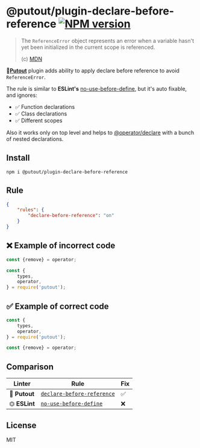 # @putout/plugin-declare-before-reference [![NPM version][NPMIMGURL]][NPMURL]

[NPMIMGURL]: https://img.shields.io/npm/v/@putout/plugin-declare-before-reference.svg?style=flat&longCache=true
[NPMURL]: https://npmjs.org/package/@putout/plugin-declare-before-reference "npm"

> The `ReferenceError` object represents an error when a variable hasn't yet been initialized in the current scope is referenced.
>
> (c) [MDN](https://developer.mozilla.org/en-US/docs/Web/JavaScript/Reference/Global_Objects/ReferenceError)

🐊[**Putout**](https://github.com/coderaiser/putout) plugin adds ability to apply declare before reference to avoid `ReferenceError`.

The rule is similar to **ESLint's** [no-use-before-define](https://eslint.org/docs/rules/no-use-before-define), but it's auto fixable,
and ignores:

- ✅ Function declarations
- ✅ Class declarations
- ✅ Different scopes

Also it works only on top level and helps to [@operator/declare](https://github.com/coderaiser/putout/tree/master/packages/operator-declare#readme) with a bunch of nested declarations.

## Install

```
npm i @putout/plugin-declare-before-reference
```

## Rule

```json
{
    "rules": {
        "declare-before-reference": "on"
    }
}
```

## ❌ Example of incorrect code

```js
const {remove} = operator;

const {
    types,
    operator,
} = require('putout');
```

## ✅ Example of correct code

```js
const {
    types,
    operator,
} = require('putout');

const {remove} = operator;
```

## Comparison

Linter | Rule | Fix
--------|-------|------------|
🐊 **Putout** | [`declare-before-reference`](https://github.com/coderaiser/putout/tree/master/packages/plugin-declare-before-reference#readme) | ✅
⏣ **ESLint** | [`no-use-before-define`](https://eslint.org/docs/rules/no-use-before-define) | ❌

## License

MIT
